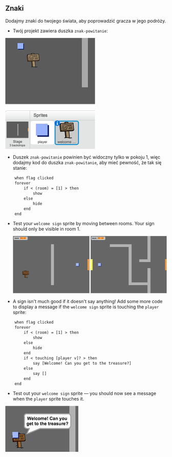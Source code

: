 ## Znaki

Dodajmy znaki do twojego świata, aby poprowadzić gracza w jego podróży.

+ Twój projekt zawiera duszka `znak-powitanie`:

![screenshot](images/world-sign.png)

+ Duszek `znak-powitanie` powinien być widoczny tylko w pokoju 1, więc dodajmy kod do duszka `znak-powitanie`, aby mieć pewność, że tak się stanie:

```blocks
    when flag clicked
    forever
        if < (room) = [1] > then
            show
        else
            hide
        end
    end
```

+ Test your `welcome sign` sprite by moving between rooms. Your sign should only be visible in room 1.
    
    ![screenshot](images/world-sign-test.png)

+ A sign isn't much good if it doesn't say anything! Add some more code to display a message if the `welcome sign` sprite is touching the `player` sprite:

```blocks
    when flag clicked
    forever
        if < (room) = [1] > then
            show
        else
            hide
        end
        if < touching [player v]? > then
            say [Welcome! Can you get to the treasure?]
        else
            say []
        end
    end
```

+ Test out your `welcome sign` sprite — you should now see a message when the `player` sprite touches it.

![screenshot](images/world-sign-test2.png)